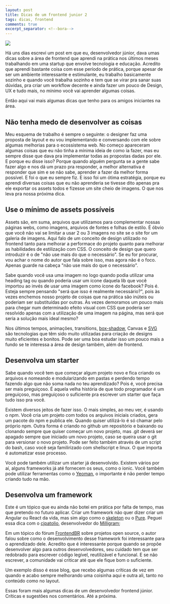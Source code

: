 ```yaml
---
layout: post
title: Dicas de um frontend junior 2
tags: dicas, frontend
comments: true
excerpt_separator: <!--bora-->
---
```


<div class="post-img-container">
	<img class="post-img" src="http://2chie424y5ug2kfkkypuhcvwq2.wpengine.netdna-cdn.com/files/2014/05/wip1.jpg">
</div>

Há uns dias escrevi um post em que eu, desenvolvedor júnior, dava umas dicas sobre a área de frontend que aprendi na prática nos últimos meses trabalhando em uma startup que envolve tecnologia e educação. Acredito que aprendi bastante coisa com esse período de prática, porque apesar de ser um ambiente interessante e estimulante, eu trabalho basicamente sozinho e quando você trabalha sozinho e tem que se virar pra sanar suas dúvidas, pra criar um workflow decente e ainda fazer um pouco de Design, UX e tudo mais, no mínimo você vai aprender algumas coisas.
<!--bora-->
Então aqui vai mais algumas dicas que tenho para os amigos iniciantes na área. 

## Não tenha medo de desenvolver as coisas

Meu esquema de trabalho é sempre o seguinte: o designer faz uma proposta de layout e eu vou implementando e conversando com ele sobre algumas melhorias para o ecossistema web. No começo apareceram algumas coisas que eu não tinha a mínima ideia de como ia fazer, mas eu sempre disse que dava pra implementar todas as propostas dadas por ele. E porque eu disse isso? Porque quando alguém pergunta se a gente sabe fazer algo e nos dá um prazo pra responder, a melhor alternativa é responder que sim e se não sabe, aprender a fazer da melhor forma possível. E foi o que eu sempre fiz. E isso foi um ótima estratégia, porque eu aprendi diversas coisas que eu não aprenderia se tivesse dito apenas pra ele exportar os assets todos e fizesse um site cheio de imagens. O que nos leva pra nossa próxima dica.

## Use o mínimo de assets possíveis

Assets são, em suma, arquivos que utilizamos para complementar nossas páginas webs, como imagens, arquivos de fontes e folhas de estilo. É óbvio que você não vai se limitar a usar 2 ou 3 imagens no site se o site for um galeria de imagens. Aqui falo de um conceito de design utilizado no frontend tanto para melhorar a performace do projeto quanto para melhorar as habilidades de estilização com CSS. O conceito de design que quero introduzir é o de "não use mais do que o necessário". Se eu for procurar, vou achar o nome do autor que fala sobre isso, mas agora não é o foco. Apenas guarde na cabeça "não use mais do que o necessário". 

Sabe quando você usa uma imagem no logo quando podia utilizar uma heading tag ou quando poderia usar um ícone daquela lib que você importou ao invés de usar uma imagem como ícone do facebook? Pois é. Esteja sempre pensando "será que isso é realmente necessário?", pois às vezes enchemos nosso projeto de coisas que na prática são inúteis ou poderiam ser substituídas por outras. Às vezes demoramos um pouco mais para chegar num determinado efeito visual com CSS que poderia ser resolvido apenas com a utilização de uma imagem na página, mas será que seria a solução mais ideal mesmo?

Nos últimos tempos, animações, transitions, [box-shadow](http://codepen.io/MarioSkynex/pen/MeYJGR), Canvas e [SVG](http://willianjusten.com.br/por-que-usar-svg/) são tecnologias que têm sido muito utilizadas para criação de designs muito eficientes e bonitos. Pode ser uma boa estudar isso um pouco mais a fundo se te interessa a área de design também, além de frontend.

## Desenvolva um starter

Sabe quando você tem que começar algum projeto novo e fica criando os arquivos e nomeando e modularizando em pastas e perdendo tempo fazendo algo que não soma nada no teu aprendizado? Pois é, você precisa ser mais preguiçoso. É aquela velha história de que todo programador é um preguiçoso, mas preguiçoso o suficiente pra escrever um starter que faça tudo isso pra você. 
 
Existem diversos jeitos de fazer isso. O mais simples, ao meu ver, é usando o npm. Você cria um projeto com todos os arquivos iniciais criados, gera um pacote do npm e publica ele. Quando quiser utilizá-lo é só chamar pelo próprio npm. Outra forma é criando no github um repositório e baixando ou clonando sempre que quiser começar um novo projeto, mas .git deverá ser apagado sempre que iniciado um novo projeto, caso se queira usar o git para versionar o novo projeto. Pode ser feito também através de um script do bash, caso você seja familirizado com shellscript e linux. O que importa é automatizar esse processo.

Você pode também utilizar um starter já desenvolvido. Existem vários por aí, alguns frameworks já até fornecem os seus, como o ionic. Você também pode utilizar ferramentas como o [Yeoman](http://yeoman.io/), o importante é não perder tempo criando tudo na mão.

## Desenvolva um framework

Este é um tópico que eu ainda não botei em prática por falta de tempo, mas que pretendo no futuro aplicar. Criar um framework não quer dizer criar um Angular ou React da vida, mas sim algo como o [skeleton](http://getskeleton.com/) ou o [Pure](http://purecss.io/). Peguei essa dica com o [cjpatolio](https://github.com/cjpatoilo), desenvolvedor do [Milligram](http://milligram.github.io/); 

Em um tópico do fórum [FrontendBR](https://github.com/frontendbr/forum/issues/164) sobre projetos open source, o autor falou sobre como o desenvolvimento desse framework foi interessante para o aprendizado dele. Acredito que é interessante porque quando se propõe desenvolver algo para outros desenvolvedores, seu cuidado tem que ser redobrado para escrever código legível, reutilizável e funcional. E se não escrever, a comunidade vai criticar até que ele fique bom o suficiente. 

Um exemplo disso é esse blog, que recebo algumas críticas de vez em quando e acabo sempre melhorando uma coisinha aqui e outra ali, tanto no conteúdo como no layout. 

Essas foram mais algumas dicas de um desenvolvedor frontend júnior. Críticas e sugestões nos comentários. Até a próxima.

